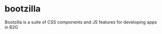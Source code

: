 bootzilla
=========

Bootzilla is a suite of CSS components and JS features for developing apps in B2G